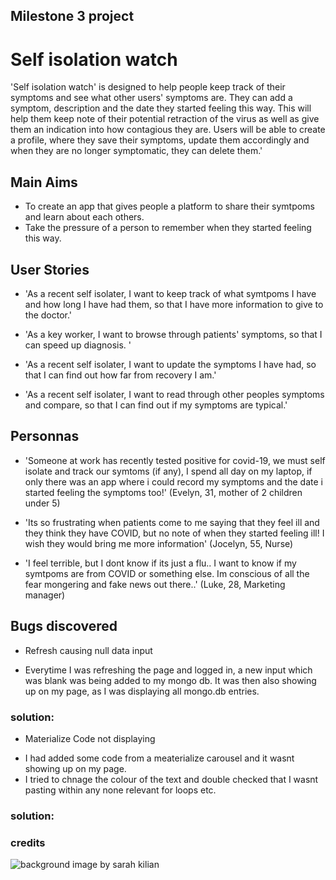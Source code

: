 
## Milestone 3 project

# Self isolation watch
'Self isolation watch' is designed to help people keep track of their symptoms and see what other users' symptoms are. They can add a symptom, description and the date they started feeling this way. 
This will help them keep note of their potential retraction of the virus as well as give them an indication into how contagious they are. Users will be able to create a profile, where they save their symptoms, update them accordingly and when they are no longer symptomatic, they can delete them.' 

## Main Aims 
- To create an app that gives people a platform to share their symtpoms and learn about each others.
- Take the pressure of a person to remember when they started feeling this way. 

## User Stories 
 
- 'As a recent self isolater, I want to keep track of what symtpoms I have and how long I have had them, so that I have more information to give to the doctor.'

- 'As a key worker, I want to browse through patients' symptoms, so that I can speed up diagnosis. '

- 'As a recent self isolater, I want to update the symptoms I have had, so that I can find out how far from recovery I am.'

- 'As a recent self isolater, I want to read through other peoples symptoms and compare, so that I can find out if my symptoms are typical.'


## Personnas 
- 'Someone at work has recently tested positive for covid-19, we must self isolate and track our symtoms (if any), I spend all day on my laptop, if only there was an app where i could record my symptoms and the date i started feeling the symptoms too!' (Evelyn, 31, mother of 2 children under 5)

- 'Its so frustrating when patients come to me saying that they feel ill and they think they have COVID, but no note of when they started feeling ill! I wish they would bring me more information' (Jocelyn, 55, Nurse) 

- 'I feel terrible, but I dont know if its just a flu.. I want to know if my symtpoms are from COVID or something else. Im conscious of all the fear mongering and fake news out there..' (Luke, 28, Marketing manager)




## Bugs discovered

- Refresh causing null data input

* Everytime I was refreshing the page and logged in, a new input which was blank was being added to my mongo db. It was then also showing up on my page, as I was displaying all mongo.db entries. 

### solution:

- Materialize Code not displaying 

* I had added some code from a meaterialize carousel and it wasnt showing up on my page.
* I tried to chnage the colour of the text and double checked that I wasnt pasting within any none relevant for loops etc. 

### solution:


### credits
![background image by sarah kilian](https://unsplash.com/photos/yvxw4K9lYKo)
